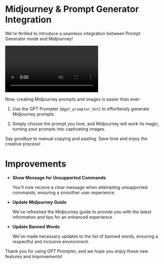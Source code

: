 # Midjourney & Prompt Generator Integration
  We're thrilled to introduce a seamless integration between Prompt Generator mode and Midjourney!
   
  <video src="image/EasyPrompt%20Landing%20Page%20Design%20(800%20x%20800%20px)%20(Video)%20(1).mp4" controls title="Video"></video>
  
  Now, creating Midjourney prompts and images is easier than ever:

  1. Use the GPT Prompter (`@gpt_prompter_bot`) to effortlessly generate Midjourney prompts.

  2. Simply choose the prompt you love, and Midjourney will work its magic, turning your prompts into captivating images.

  Say goodbye to manual copying and pasting. Save time and enjoy the creative process!

# Improvements
- **Show Message for Unsupported Commands**

  You'll now receive a clear message when attempting unsupported commands, ensuring a smoother user experience.

- **Update Midjourney Guide**

  We've refreshed the Midjourney guide to provide you with the latest information and tips for an enhanced experience.


- **Update Banned Words**
  
  We've made necessary updates to the list of banned words, ensuring a respectful and inclusive environment.

Thank you for using GPT Prompter, and we hope you enjoy these new features and improvements!
